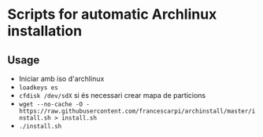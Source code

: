 # Scripts for automatic Archlinux installation

## Usage

* Iniciar amb iso d'archlinux
* `loadkeys es`
* `cfdisk /dev/sdX` si és necessari crear mapa de particions
* `wget --no-cache -O - https://raw.githubusercontent.com/francescarpi/archinstall/master/install.sh > install.sh`
* `./install.sh`
